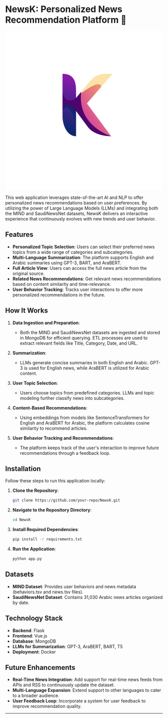 
# NewsK: Personalized News Recommendation Platform 📰
![NEWSK](docs/NEWSK.png)

This web application leverages state-of-the-art AI and NLP to offer personalized news recommendations based on user preferences. By utilizing the power of Large Language Models (LLMs) and integrating both the MIND and SaudiNewsNet datasets, NewsK delivers an interactive experience that continuously evolves with new trends and user behavior.

## Features

- **Personalized Topic Selection**: Users can select their preferred news topics from a wide range of categories and subcategories.
- **Multi-Language Summarization**: The platform supports English and Arabic summaries using GPT-3, BART, and AraBERT.
- **Full Article View**: Users can access the full news article from the original source.
- **Related News Recommendations**: Get relevant news recommendations based on content similarity and time-relevance.
- **User Behavior Tracking**: Tracks user interactions to offer more personalized recommendations in the future.

## How It Works

1. **Data Ingestion and Preparation**:
   - Both the MIND and SaudiNewsNet datasets are ingested and stored in MongoDB for efficient querying. ETL processes are used to extract relevant fields like Title, Category, Date, and URL.

2. **Summarization**:
   - LLMs generate concise summaries in both English and Arabic. GPT-3 is used for English news, while AraBERT is utilized for Arabic content.

3. **User Topic Selection**:
   - Users choose topics from predefined categories. LLMs and topic modeling further classify news into subcategories.

4. **Content-Based Recommendations**:
   - Using embeddings from models like SentenceTransformers for English and AraBERT for Arabic, the platform calculates cosine similarity to recommend articles.

5. **User Behavior Tracking and Recommendations**:
   - The platform keeps track of the user's interaction to improve future recommendations through a feedback loop.

## Installation

Follow these steps to run this application locally:

1. **Clone the Repository**:
   ```bash
   git clone https://github.com/your-repo/NewsK.git
   ```

2. **Navigate to the Repository Directory**:
   ```bash
   cd NewsK
   ```

3. **Install Required Dependencies**:
   ```bash
   pip install -r requirements.txt
   ```

4. **Run the Application**:
   ```bash
   python app.py  
   ```

## Datasets

- **MIND Dataset**: Provides user behaviors and news metadata (behaviors.tsv and news.tsv files).
- **SaudiNewsNet Dataset**: Contains 31,030 Arabic news articles organized by date.

## Technology Stack

- **Backend**: Flask
- **Frontend**: Vue.js
- **Database**: MongoDB
- **LLMs for Summarization**: GPT-3, AraBERT, BART, T5
- **Deployment**: Docker

## Future Enhancements

- **Real-Time News Integration**: Add support for real-time news feeds from APIs and RSS to continuously update the dataset.
- **Multi-Language Expansion**: Extend support to other languages to cater to a broader audience.
- **User Feedback Loop**: Incorporate a system for user feedback to improve recommendation quality.


---
